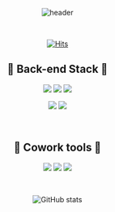 <div align="center">
  
  
![header](https://capsule-render.vercel.app/api?type=wave&color=auto&height=300&section=header&text=welcome&fontSize=90)

<br>

[![Hits](https://hits.seeyoufarm.com/api/count/incr/badge.svg?url=https%3A%2F%2Fgithub.com%2Fgjbae1212%2Fhit-counter)](https://hits.seeyoufarm.com)                    
  
## 🍣 Back-end Stack 🍣 
<img src="https://img.shields.io/badge/Spring-6DB33F?style=flat-square&logo=Spring&logoColor=111111"/></a>
<img src="https://img.shields.io/badge/Spring Boot-6DB33F?style=flat-square&logo=Spring Boot&logoColor=111111"/></a>
<img src="https://img.shields.io/badge/Gradle-02303A?style=flat-square&logo=Gradle&logoColor=#000000"/></a>

<img src="https://img.shields.io/badge/MariaDB-000066?style=flat-square&logo=MariaDB&logoColor=#003545"/></a>
<img src="https://img.shields.io/badge/MySQL-000066?style=flat-square&logo=MySQL&logoColor=#4479A1"/></a>

<br>

## 🍣 Cowork tools 🍣 
<img src="https://img.shields.io/badge/Github-000000?style=flat-square&logo=Github&logoColor=#181717"/></a>
<img src="https://img.shields.io/badge/Slack-660099?style=flat-square&logo=Slack&logoColor=#4A154B"/></a>
<img src="https://img.shields.io/badge/Notion-000000?style=flat-square&logo=Notion&logoColor=#000000"/></a>

<br>

![GitHub stats](https://github-readme-stats.vercel.app/api?username=oooo91&show_icons=true&theme=radical)
</div>
